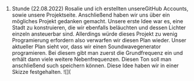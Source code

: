 1. Stunde (22.08.2022)
Rosalie und ich erstellten unsereGitHub Accounts, sowie unsere Projektseite. Anschließend haben wir uns über ein mögliches Projekt gedanken gemacht. Unsere erste Idee war es, eine Stadt zu konstruieren, die wir ebenfalls beläuchten und dessen Lichter einzeln ansteuerbar sind. Allerdings würde dieses Projekt zu wenig Programierung erfordern also verwarfen wir diesen Plan wieder.
Unser aktueller Plan sieht vor, dass wir einen Soundwavegenerator programieren. Bei diesem gibt man zuerst die Grundfrequenz ein und erhält dann viele weitere Nebenfrequenzen. Diesen Ton soll man anschließend such speichern können. Diese Idee haben wir in einer Skizze festgehalten.
![](
